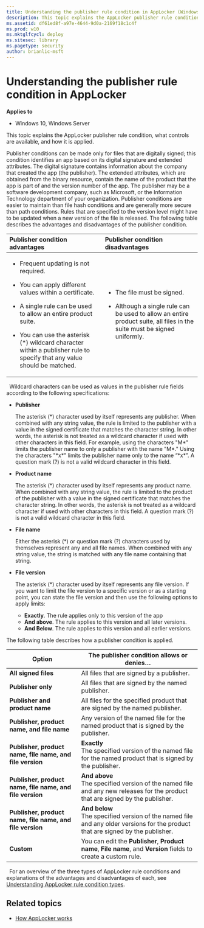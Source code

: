 ```yaml
---
title: Understanding the publisher rule condition in AppLocker (Windows 10)
description: This topic explains the AppLocker publisher rule condition, what controls are available, and how it is applied.
ms.assetid: df61ed8f-a97e-4644-9d0a-2169f18c1c4f
ms.prod: w10
ms.mktglfcycl: deploy
ms.sitesec: library
ms.pagetype: security
author: brianlic-msft
---
```


# Understanding the publisher rule condition in AppLocker

**Applies to**
 -   Windows 10, Windows Server

This topic explains the AppLocker publisher rule condition, what controls are available, and how it is applied.

Publisher conditions can be made only for files that are digitally signed; this condition identifies an app based on its digital signature and extended attributes. The digital signature contains information about the company that created the app (the publisher). The extended attributes, which are obtained from the binary resource, contain the name of the product that the app is part of and the version number of the app. The publisher may be a software development company, such as Microsoft, or the Information Technology department of your organization.
Publisher conditions are easier to maintain than file hash conditions and are generally more secure than path conditions. Rules that are specified to the version level might have to be updated when a new version of the file is released. The following table describes the advantages and disadvantages 
of the publisher condition.

<table>
<colgroup>
<col width="50%" />
<col width="50%" />
</colgroup>
<thead>
<tr class="header">
<th align="left">Publisher condition advantages</th>
<th align="left">Publisher condition disadvantages</th>
</tr>
</thead>
<tbody>
<tr class="odd">
<td align="left"><ul>
<li><p>Frequent updating is not required.</p></li>
<li><p>You can apply different values within a certificate.</p></li>
<li><p>A single rule can be used to allow an entire product suite.</p></li>
<li><p>You can use the asterisk (*) wildcard character within a publisher rule to specify that any value should be matched.</p></li>
</ul></td>
<td align="left"><ul>
<li><p>The file must be signed.</p></li>
<li><p>Although a single rule can be used to allow an entire product suite, all files in the suite must be signed uniformly.</p></li>
</ul></td>
</tr>
</tbody>
</table>
 
Wildcard characters can be used as values in the publisher rule fields according to the following specifications:

-   **Publisher**

    The asterisk (\*) character used by itself represents any publisher. When combined with any string value, the rule is limited to the publisher with a value in the signed certificate that matches the character string. In other words, the asterisk is not treated as a wildcard character if used with other characters in this field. For example, using the characters "M\*" limits the publisher name to only a publisher with the name "M\*." Using the characters "\*x\*" limits the publisher name only to the name “\*x\*”. A question mark (?) is not a valid wildcard character in this field.

-   **Product name**

    The asterisk (\*) character used by itself represents any product name. When combined with any string value, the rule is limited to the product of the publisher with a value in the signed certificate that matches the character string. In other words, the asterisk is not treated as a wildcard character if used with other characters in this field. A question mark (?) is not a valid wildcard character in this field.

-   **File name**

    Either the asterisk (\*) or question mark (?) characters used by themselves represent any and all file names. When combined with any string value, the string is matched with any file name containing that string.

-   **File version**

    The asterisk (\*) character used by itself represents any file version. If you want to limit the file version to a specific version or as a starting point, you can state the file version and then use the following options to apply limits:

    -   **Exactly**. The rule applies only to this version of the app
    -   **And above**. The rule applies to this version and all later versions.
    -   **And Below**. The rule applies to this version and all earlier versions.

The following table describes how a publisher condition is applied.

| Option | The publisher condition allows or denies…|
| - | - |
| **All signed files** | All files that are signed by a publisher.| 
| **Publisher only** | All files that are signed by the named publisher.| 
| **Publisher and product name** | All files for the specified product that are signed by the named publisher.| 
| **Publisher, product name, and file name** | Any version of the named file for the named product that is signed by the publisher.| 
| **Publisher, product name, file name, and file version** | **Exactly**<br/>The specified version of the named file for the named product that is signed by the publisher.| 
| **Publisher, product name, file name, and file version** | **And above**<br/>The specified version of the named file and any new releases for the product that are signed by the publisher.| 
| **Publisher, product name, file name, and file version**| **And below**<br/>The specified version of the named file and any older versions for the product that are signed by the publisher.| 
| **Custom** | You can edit the **Publisher**, **Product name**, **File name**, and **Version** fields to create a custom rule.| 
 
For an overview of the three types of AppLocker rule conditions and explanations of the advantages and disadvantages of each, see [Understanding AppLocker rule condition types](understanding-applocker-rule-condition-types.md).

## Related topics

- [How AppLocker works](how-applocker-works-techref.md)
